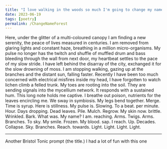 ```yaml
---
title: "I love walking in the woods so much I'm going to change my name to Forest"
date: 2023-06-19
tags: [poetry]
permalink: /ChangeNameForest
---
```


Here, under the glitter of a multi-coloured canopy I am finding a new serenity, the peace of lives measured in centuries. I am removed from glaring lights and constant haze, breathing in a million micro-organisms. My pulse no longer has the twitch and shuffle of muffled drum and bass bleeding through the wall from next door, my heartbeat settles to the pace of my slow stride. I have left behind the disarray of the city, exchanged it for the slow drowning of moss. I am stopping walking, gazing up at the branches and the distant sun, falling faster. Recently I have been too much concerned with electrical misfires inside my head, I have forgotten to watch lichen climb a felled trunk. My toes are rooting into the soil. They are sending signals into the mycellium network. It responds with a sustained hum. This long note holds me captive. I breathe out poison, nutrients for the leaves encircling me. We sway in symbiosis. My legs bend together. Merge. Time is syrup. Here is stillness. My pulse is. Slowing. To a beat. per minute. Hour. Days dropping. Dead leaves. Pile. Mulch. Regrow. My skin now. brittle. Wrinkled. Bark. What was. My name? I am. reaching. Arms. Twigs. Arms. Branches. To sky. My smile. Frozen. My blood. sap. I reach. Up. Decades. Collapse. Sky. Branches. Reach. towards. Light. Light. Light. Light. 

---
Another Bristol Tonic prompt (the title.) I had a lot of fun with this one